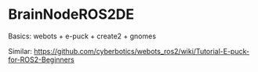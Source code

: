 # BrainNodeROS2DE

Basics: webots + e-puck + create2 + gnomes 

Similar:
https://github.com/cyberbotics/webots_ros2/wiki/Tutorial-E-puck-for-ROS2-Beginners
